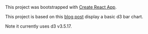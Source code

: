 This project was bootstrapped with [Create React App](https://github.com/facebookincubator/create-react-app).

This project is based on this [blog post](https://10consulting.com/2014/02/19/d3-plus-reactjs-for-charting/) display a basic d3 bar chart.

Note it currently uses d3 v3.5.17.
